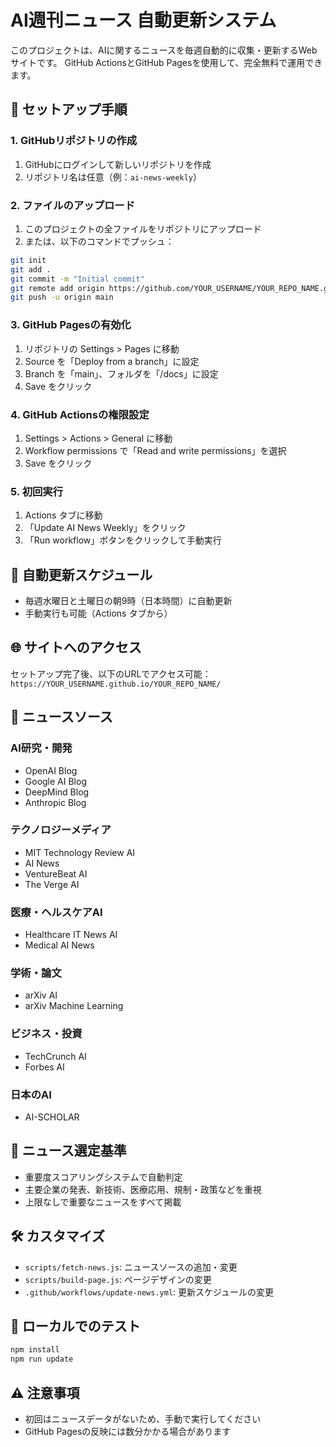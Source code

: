 # AI週刊ニュース 自動更新システム

このプロジェクトは、AIに関するニュースを毎週自動的に収集・更新するWebサイトです。
GitHub ActionsとGitHub Pagesを使用して、完全無料で運用できます。

## 🚀 セットアップ手順

### 1. GitHubリポジトリの作成
1. GitHubにログインして新しいリポジトリを作成
2. リポジトリ名は任意（例：`ai-news-weekly`）

### 2. ファイルのアップロード
1. このプロジェクトの全ファイルをリポジトリにアップロード
2. または、以下のコマンドでプッシュ：
```bash
git init
git add .
git commit -m "Initial commit"
git remote add origin https://github.com/YOUR_USERNAME/YOUR_REPO_NAME.git
git push -u origin main
```

### 3. GitHub Pagesの有効化
1. リポジトリの Settings > Pages に移動
2. Source を「Deploy from a branch」に設定
3. Branch を「main」、フォルダを「/docs」に設定
4. Save をクリック

### 4. GitHub Actionsの権限設定
1. Settings > Actions > General に移動
2. Workflow permissions で「Read and write permissions」を選択
3. Save をクリック

### 5. 初回実行
1. Actions タブに移動
2. 「Update AI News Weekly」をクリック
3. 「Run workflow」ボタンをクリックして手動実行

## 📅 自動更新スケジュール
- 毎週水曜日と土曜日の朝9時（日本時間）に自動更新
- 手動実行も可能（Actions タブから）

## 🌐 サイトへのアクセス
セットアップ完了後、以下のURLでアクセス可能：
`https://YOUR_USERNAME.github.io/YOUR_REPO_NAME/`

## 📰 ニュースソース

### AI研究・開発
- OpenAI Blog
- Google AI Blog  
- DeepMind Blog
- Anthropic Blog

### テクノロジーメディア
- MIT Technology Review AI
- AI News
- VentureBeat AI
- The Verge AI

### 医療・ヘルスケアAI
- Healthcare IT News AI
- Medical AI News

### 学術・論文
- arXiv AI
- arXiv Machine Learning

### ビジネス・投資
- TechCrunch AI
- Forbes AI

### 日本のAI
- AI-SCHOLAR

## 🎯 ニュース選定基準
- 重要度スコアリングシステムで自動判定
- 主要企業の発表、新技術、医療応用、規制・政策などを重視
- 上限なしで重要なニュースをすべて掲載

## 🛠️ カスタマイズ
- `scripts/fetch-news.js`: ニュースソースの追加・変更
- `scripts/build-page.js`: ページデザインの変更
- `.github/workflows/update-news.yml`: 更新スケジュールの変更

## 📝 ローカルでのテスト
```bash
npm install
npm run update
```

## ⚠️ 注意事項
- 初回はニュースデータがないため、手動で実行してください
- GitHub Pagesの反映には数分かかる場合があります